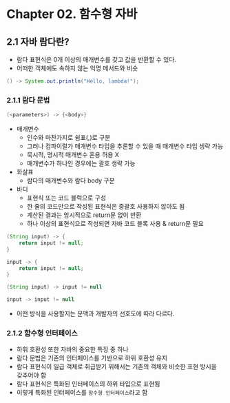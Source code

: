 # Chapter 02. 함수형 자바

## 2.1 자바 람다란?
- 람다 표현식은 0개 이상의 매개변수를 갖고 값을 반환할 수 있다.
- 어떠한 객체에도 속하지 않는 익명 메서드와 비슷
```java
() -> System.out.println("Hello, lambda!");
```
### 2.1.1 람다 문법
```java
(<parameters>) -> {<body>}
```
- 매개변수
  - 인수와 마찬가지로 쉼표(,)로 구분
  - 그러나 컴파이럴가 매개변수 타입을 추론할 수 있을 때 매개변수 타입 생략 가능
  - 묵시적, 명시적 매개변수 혼용 허용 X
  - 매개변수가 하나인 경우에는 괄호 생략 가능
- 화살표
  - 람다의 매개변수와 람다 body 구분
- 바디
  - 표현식 또는 코드 블럭으로 구성
  - 한 줄의 코드만으로 작성된 표현식은 중괄호 사용하지 않아도 됨
  - 계산된 결과는 암시적으로 return문 없이 반환
  - 하나 이상의 표현식으로 작성되면 자바 코드 블록 사용 & return문 필요
```java
(String input) -> {
    return input != null;
}

input -> {
    return input != null;
}

(String input) -> input != null

input -> input != null

```
- 어떤 방식을 사용할지는 문맥과 개발자의 선호도에 따라 다르다.

### 2.1.2 함수형 인터페이스
- 하휘 호환성 또한 자바의 중요한 특징 중 하나
- 람다 문법은 기존의 인터페이스를 기반으로 하위 호환성 유지
- 람다 표현식이 일급 객체로 취급받기 위해서는 기존의 객체와 비슷한 표현 방시을 갖추어야 함
- 람다 표현식은 특화된 인터페이스의 하위 타입으로 표현됨
- 이렇게 특화된 인터페이스를 `함수형 인터페이스`라고 함
